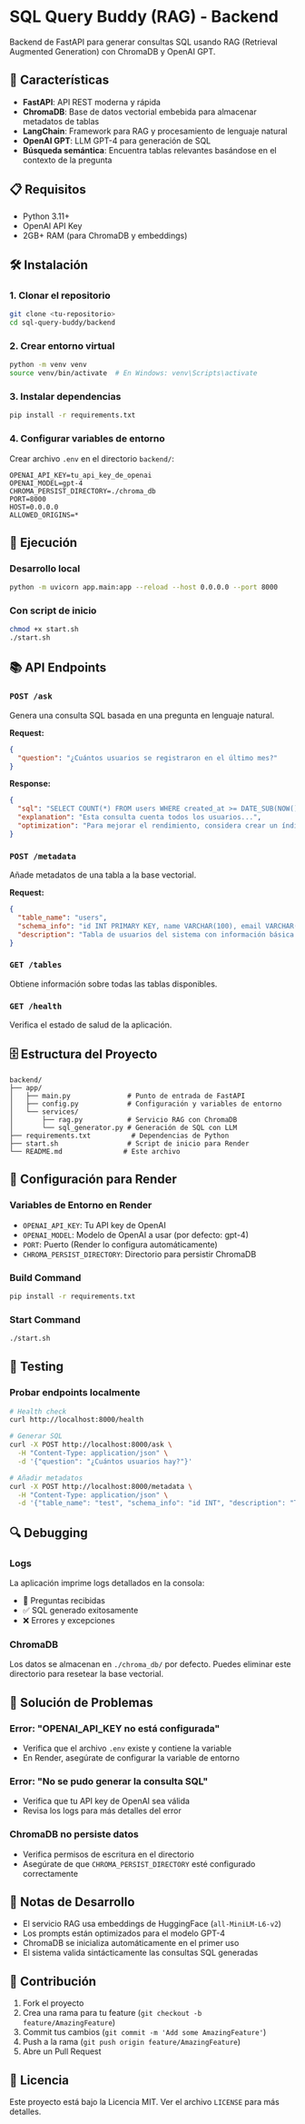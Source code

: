# SQL Query Buddy (RAG) - Backend

Backend de FastAPI para generar consultas SQL usando RAG (Retrieval Augmented Generation) con ChromaDB y OpenAI GPT.

## 🚀 Características

- **FastAPI**: API REST moderna y rápida
- **ChromaDB**: Base de datos vectorial embebida para almacenar metadatos de tablas
- **LangChain**: Framework para RAG y procesamiento de lenguaje natural
- **OpenAI GPT**: LLM GPT-4 para generación de SQL
- **Búsqueda semántica**: Encuentra tablas relevantes basándose en el contexto de la pregunta

## 📋 Requisitos

- Python 3.11+
- OpenAI API Key
- 2GB+ RAM (para ChromaDB y embeddings)

## 🛠️ Instalación

### 1. Clonar el repositorio
```bash
git clone <tu-repositorio>
cd sql-query-buddy/backend
```

### 2. Crear entorno virtual
```bash
python -m venv venv
source venv/bin/activate  # En Windows: venv\Scripts\activate
```

### 3. Instalar dependencias
```bash
pip install -r requirements.txt
```

### 4. Configurar variables de entorno
Crear archivo `.env` en el directorio `backend/`:
```env
OPENAI_API_KEY=tu_api_key_de_openai
OPENAI_MODEL=gpt-4
CHROMA_PERSIST_DIRECTORY=./chroma_db
PORT=8000
HOST=0.0.0.0
ALLOWED_ORIGINS=*
```

## 🚀 Ejecución

### Desarrollo local
```bash
python -m uvicorn app.main:app --reload --host 0.0.0.0 --port 8000
```

### Con script de inicio
```bash
chmod +x start.sh
./start.sh
```

## 📚 API Endpoints

### `POST /ask`
Genera una consulta SQL basada en una pregunta en lenguaje natural.

**Request:**
```json
{
  "question": "¿Cuántos usuarios se registraron en el último mes?"
}
```

**Response:**
```json
{
  "sql": "SELECT COUNT(*) FROM users WHERE created_at >= DATE_SUB(NOW(), INTERVAL 1 MONTH);",
  "explanation": "Esta consulta cuenta todos los usuarios...",
  "optimization": "Para mejorar el rendimiento, considera crear un índice en created_at..."
}
```

### `POST /metadata`
Añade metadatos de una tabla a la base vectorial.

**Request:**
```json
{
  "table_name": "users",
  "schema_info": "id INT PRIMARY KEY, name VARCHAR(100), email VARCHAR(255), created_at TIMESTAMP",
  "description": "Tabla de usuarios del sistema con información básica de registro"
}
```

### `GET /tables`
Obtiene información sobre todas las tablas disponibles.

### `GET /health`
Verifica el estado de salud de la aplicación.

## 🗄️ Estructura del Proyecto

```
backend/
├── app/
│   ├── main.py              # Punto de entrada de FastAPI
│   ├── config.py            # Configuración y variables de entorno
│   └── services/
│       ├── rag.py           # Servicio RAG con ChromaDB
│       └── sql_generator.py # Generación de SQL con LLM
├── requirements.txt          # Dependencias de Python
├── start.sh                 # Script de inicio para Render
└── README.md               # Este archivo
```

## 🔧 Configuración para Render

### Variables de Entorno en Render
- `OPENAI_API_KEY`: Tu API key de OpenAI
- `OPENAI_MODEL`: Modelo de OpenAI a usar (por defecto: gpt-4)
- `PORT`: Puerto (Render lo configura automáticamente)
- `CHROMA_PERSIST_DIRECTORY`: Directorio para persistir ChromaDB

### Build Command
```bash
pip install -r requirements.txt
```

### Start Command
```bash
./start.sh
```

## 🧪 Testing

### Probar endpoints localmente
```bash
# Health check
curl http://localhost:8000/health

# Generar SQL
curl -X POST http://localhost:8000/ask \
  -H "Content-Type: application/json" \
  -d '{"question": "¿Cuántos usuarios hay?"}'

# Añadir metadatos
curl -X POST http://localhost:8000/metadata \
  -H "Content-Type: application/json" \
  -d '{"table_name": "test", "schema_info": "id INT", "description": "Tabla de prueba"}'
```

## 🔍 Debugging

### Logs
La aplicación imprime logs detallados en la consola:
- 🤔 Preguntas recibidas
- ✅ SQL generado exitosamente
- ❌ Errores y excepciones

### ChromaDB
Los datos se almacenan en `./chroma_db/` por defecto. Puedes eliminar este directorio para resetear la base vectorial.

## 🚨 Solución de Problemas

### Error: "OPENAI_API_KEY no está configurada"
- Verifica que el archivo `.env` existe y contiene la variable
- En Render, asegúrate de configurar la variable de entorno

### Error: "No se pudo generar la consulta SQL"
- Verifica que tu API key de OpenAI sea válida
- Revisa los logs para más detalles del error

### ChromaDB no persiste datos
- Verifica permisos de escritura en el directorio
- Asegúrate de que `CHROMA_PERSIST_DIRECTORY` esté configurado correctamente

## 📝 Notas de Desarrollo

- El servicio RAG usa embeddings de HuggingFace (`all-MiniLM-L6-v2`)
- Los prompts están optimizados para el modelo GPT-4
- ChromaDB se inicializa automáticamente en el primer uso
- El sistema valida sintácticamente las consultas SQL generadas

## 🤝 Contribución

1. Fork el proyecto
2. Crea una rama para tu feature (`git checkout -b feature/AmazingFeature`)
3. Commit tus cambios (`git commit -m 'Add some AmazingFeature'`)
4. Push a la rama (`git push origin feature/AmazingFeature`)
5. Abre un Pull Request

## 📄 Licencia

Este proyecto está bajo la Licencia MIT. Ver el archivo `LICENSE` para más detalles.
